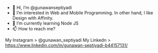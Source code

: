 - 👋 Hi, I’m @gunawanseptiyadi
- 👀 I’m interested in Web and Mobile Programming. In other hand, I like Design with Affinity.
- 🌱 I’m currently learning Node JS
- 📫 How to reach me?

My Instagram > @gunawan_septiyadi
My Linkedn > https://www.linkedin.com/in/gunawan-septiyadi-b44157131/ 

<!---
gunawanseptiyadi/gunawanseptiyadi is a ✨ special ✨ repository because its `README.md` (this file) appears on your GitHub profile.
You can click the Preview link to take a look at your changes.
--->
